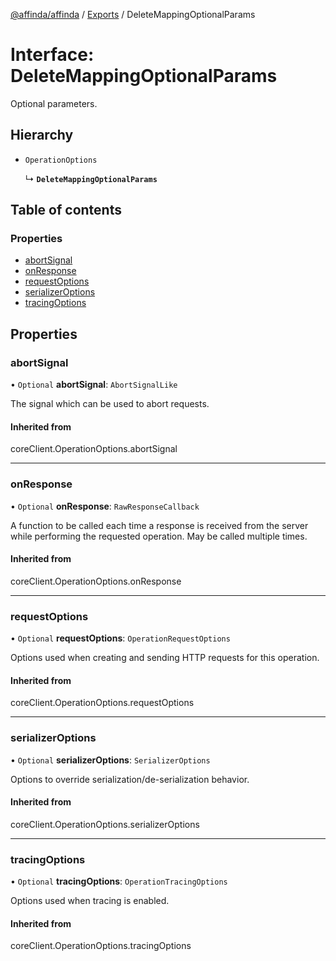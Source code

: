 [@affinda/affinda](../README.md) / [Exports](../modules.md) / DeleteMappingOptionalParams

# Interface: DeleteMappingOptionalParams

Optional parameters.

## Hierarchy

- `OperationOptions`

  ↳ **`DeleteMappingOptionalParams`**

## Table of contents

### Properties

- [abortSignal](DeleteMappingOptionalParams.md#abortsignal)
- [onResponse](DeleteMappingOptionalParams.md#onresponse)
- [requestOptions](DeleteMappingOptionalParams.md#requestoptions)
- [serializerOptions](DeleteMappingOptionalParams.md#serializeroptions)
- [tracingOptions](DeleteMappingOptionalParams.md#tracingoptions)

## Properties

### abortSignal

• `Optional` **abortSignal**: `AbortSignalLike`

The signal which can be used to abort requests.

#### Inherited from

coreClient.OperationOptions.abortSignal

___

### onResponse

• `Optional` **onResponse**: `RawResponseCallback`

A function to be called each time a response is received from the server
while performing the requested operation.
May be called multiple times.

#### Inherited from

coreClient.OperationOptions.onResponse

___

### requestOptions

• `Optional` **requestOptions**: `OperationRequestOptions`

Options used when creating and sending HTTP requests for this operation.

#### Inherited from

coreClient.OperationOptions.requestOptions

___

### serializerOptions

• `Optional` **serializerOptions**: `SerializerOptions`

Options to override serialization/de-serialization behavior.

#### Inherited from

coreClient.OperationOptions.serializerOptions

___

### tracingOptions

• `Optional` **tracingOptions**: `OperationTracingOptions`

Options used when tracing is enabled.

#### Inherited from

coreClient.OperationOptions.tracingOptions
